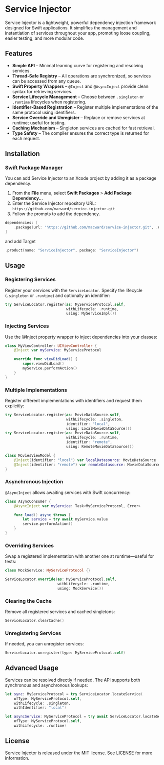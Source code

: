 # Service Injector

Service Injector is a lightweight, powerful dependency injection framework designed for Swift applications. It simplifies the management and instantiation of services throughout your app, promoting loose coupling, easier testing, and more modular code.

## Features

- **Simple API** – Minimal learning curve for registering and resolving services.
- **Thread‑Safe Registry** – All operations are synchronized, so services can be accessed from any queue.
- **Swift Property Wrappers** – `@Inject` and `@AsyncInject` provide clean syntax for retrieving services.
- **Service Lifecycle Management** – Choose between `.singleton` or `.runtime` lifecycles when registering.
- **Identifier‑Based Registration** – Register multiple implementations of the same protocol using identifiers.
- **Service Override and Unregister** – Replace or remove services at runtime; useful for testing.
- **Caching Mechanism** – Singleton services are cached for fast retrieval.
- **Type Safety** – The compiler ensures the correct type is returned for each request.

## Installation

### Swift Package Manager

You can add Service Injector to an Xcode project by adding it as a package dependency.

1. From the **File** menu, select **Swift Packages** > **Add Package Dependency...**
2. Enter the Service Injector repository URL: `https://github.com/macward/service-injector.git`
3. Follow the prompts to add the dependency.

```swift
dependencies: [
    .package(url: "https://github.com/macward/service-injector.git", .upToNextMajor(from: "1.0.0"))
]
```
and add Target
```swift
.product(name: "ServiceInjector", package: "ServiceInjector")
```

## Usage

### Registering Services

Register your services with the `ServiceLocator`. Specify the lifecycle (`.singleton` or `.runtime`) and optionally an identifier:

```swift
try ServiceLocator.register(as: MyServiceProtocol.self,
                            withLifecycle: .runtime,
                            using: MyServiceImpl())
```

### Injecting Services
Use the @Inject property wrapper to inject dependencies into your classes:
```swift
class MyViewController: UIViewController {
    @Inject var myService: MyServiceProtocol

    override func viewDidLoad() {
        super.viewDidLoad()
        myService.performAction()
    }
}
```

### Multiple Implementations
Register different implementations with identifiers and request them explicitly:

```swift
try ServiceLocator.register(as: MovieDataSource.self,
                            withLifecycle: .singleton,
                            identifier: "local",
                            using: LocalMovieDataSource())
try ServiceLocator.register(as: MovieDataSource.self,
                            withLifecycle: .runtime,
                            identifier: "remote",
                            using: RemoteMovieDataSource())

class MoviesViewModel {
    @Inject(identifier: "local") var localDatasource: MovieDataSource
    @Inject(identifier: "remote") var remoteDatasource: MovieDataSource
}
```

### Asynchronous Injection
`@AsyncInject` allows awaiting services with Swift concurrency:
```swift
class AsyncConsumer {
    @AsyncInject var myService: Task<MyServiceProtocol, Error>

    func load() async throws {
        let service = try await myService.value
        service.performAction()
    }
}
```

### Overriding Services
Swap a registered implementation with another one at runtime—useful for tests:

```swift
class MockService: MyServiceProtocol {}

ServiceLocator.override(as: MyServiceProtocol.self,
                        withLifecycle: .runtime,
                        using: MockService())
```

### Clearing the Cache
Remove all registered services and cached singletons:

```swift
ServiceLocator.clearCache()
```
### Unregistering Services
If needed, you can unregister services:
```swift
ServiceLocator.unregister(type: MyServiceProtocol.self)
```

## Advanced Usage
Services can be resolved directly if needed. The API supports both synchronous and asynchronous lookups:

```swift
let sync: MyServiceProtocol = try ServiceLocator.locateService(
    ofType: MyServiceProtocol.self,
    withLifecycle: .singleton,
    withIdentifier: "local")

let asyncService: MyServiceProtocol = try await ServiceLocator.locateServiceAsync(
    ofType: MyServiceProtocol.self,
    withLifecycle: .runtime)
```

## License
Service Injector is released under the MIT license. See LICENSE for more information.
